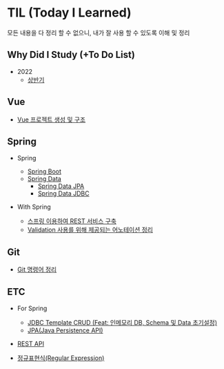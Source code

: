 # TIL (Today I Learned)
모든 내용을 다 정리 할 수 없으니, 내가 잘 사용 할 수 있도록 이해 및 정리

## Why Did I Study (+To Do List)
+ 2022
	+ [상반기](wdis/22-01~06.md)

## Vue
+ [Vue 프로젝트 생성 및 구조](vue/vue-프로젝트-생성-및-구조.md)

## Spring
+ Spring
	+ [Spring Boot](spring/springBoot.md)
	+ [Spring Data]()
		+ [Spring Data JPA](spring/springData/springDataJPA.md)
		+ [Spring Data JDBC]()

+ With Spring
	+ [스프링 이용하여 REST 서비스 구축](withSpring/스프링-이용하여-REST-서비스-구축.md)
	+ [Validation 사용를 위해 제공되는 어노테이션 정리](withSpring/Validation-사용을-위해-제공되는-어노테이션-정리.md)

## Git
+ [Git 명령어 정리](git/git.md)

## ETC
+ For Spring
	+ [JDBC Template CRUD (Feat: 인메모리 DB, Schema 및 Data 초기설정)](etc/JDBC-Template-CRUD(Feat-인메모리-DB-Schema-및-Data-초기설정).md)
	+ [JPA(Java Persistence API)]()

+ [REST API](etc/restApi.md)
+ [정규표현식(Regular Expression)](etc/patternMatching.md)

